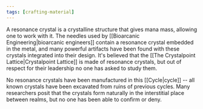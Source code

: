 ```yaml
---
tags: [crafting-material]
---
```


A resonance crystal is a crystalline structure that gives mana mass, allowing one to work with it. The needles used by [[Bioarcanic Engineering|bioarcanic engineers]] contain a resonance crystal embedded in the metal, and many powerful artifacts have been found with these crystals integrated into their design. It's believed that the [[The Crystalpoint Lattice|Crystalpoint Lattice]] is made of resonance crystals, but out of respect for their leadership no one has asked to study them.

No resonance crystals have been manufactured in this [[Cycle|cycle]] -- all known crystals have been excavated from ruins of previous cycles. Many researchers posit that the crystals form naturally in the interstitial place between realms, but no one has been able to confirm or deny.
